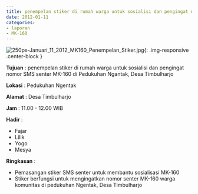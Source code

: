 ```yaml
---
title: penempelan stiker di rumah warga untuk sosialisi dan pengingat nomor SMS senter MK-160 di Pedukuhan Ngantak, Desa Timbulharjo
date: 2012-01-11
categories:
- laporan
- MK-160
---
```


![250px-Januari_11_2012_MK160_Penempelan_Stiker.jpg](/uploads/250px-Januari_11_2012_MK160_Penempelan_Stiker.jpg){: .img-responsive .center-block }

**Tujuan** : penempelan stiker di rumah warga untuk sosialisi dan pengingat nomor SMS senter MK-160 di Pedukuhan Ngantak, Desa Timbulharjo

**Lokasi** : Pedukuhan Ngentak   

**Alamat** : Desa Timbulharjo  

**Jam** : 11.00 - 12.00 WIB 

**Hadir** : 
* Fajar
* Lilik
* Yogo
* Mesya

**Ringkasan** : 
* Pemasangan stiker SMS senter untuk membantu sosialisasi MK-160
* Stiker berfungsi untuk mengingatkan nomor senter MK-160 warga komunitas di pedukuhan Ngentak, Desa Timbulharjo
